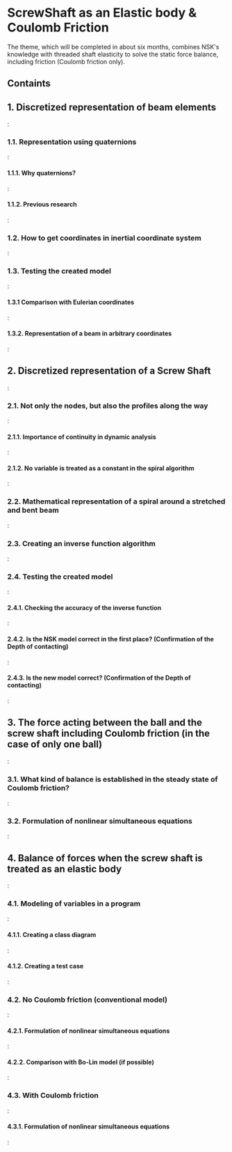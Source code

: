 # ScrewShaft as an Elastic body & Coulomb Friction

The theme, which will be completed in about six months, combines NSK's knowledge with threaded shaft elasticity to solve the static force balance, including friction (Coulomb friction only).

## Containts

<!-- @import "[TOC]" {cmd="toc" depthFrom=2 depthTo=4 orderedList=false} -->


## 1. Discretized representation of beam elements
:

### 1.1. Representation using quaternions
:

#### 1.1.1. Why quaternions?
:

#### 1.1.2. Previous research
:

### 1.2. How to get coordinates in inertial coordinate system
:

### 1.3. Testing the created model
:

#### 1.3.1 Comparison with Eulerian coordinates
:

#### 1.3.2. Representation of a beam in arbitrary coordinates
:

## 2. Discretized representation of a Screw Shaft
:

### 2.1. Not only the nodes, but also the profiles along the way
:

#### 2.1.1. Importance of continuity in dynamic analysis
:

#### 2.1.2. No variable is treated as a constant in the spiral algorithm
:

### 2.2. Mathematical representation of a spiral around a stretched and bent beam
:

### 2.3. Creating an inverse function algorithm
:

### 2.4. Testing the created model
:

#### 2.4.1. Checking the accuracy of the inverse function
:

#### 2.4.2. Is the NSK model correct in the first place? (Confirmation of the Depth of contacting)
:

#### 2.4.3. Is the new model correct? (Confirmation of the Depth of contacting)
:

## 3. The force acting between the ball and the screw shaft including Coulomb friction (in the case of only one ball)
:

### 3.1. What kind of balance is established in the steady state of Coulomb friction?
:

### 3.2. Formulation of nonlinear simultaneous equations
:

## 4. Balance of forces when the screw shaft is treated as an elastic body
:

### 4.1. Modeling of variables in a program
:

#### 4.1.1. Creating a class diagram
:

#### 4.1.2. Creating a test case
:

### 4.2. No Coulomb friction (conventional model)
:

#### 4.2.1. Formulation of nonlinear simultaneous equations
:

#### 4.2.2. Comparison with Bo-Lin model (if possible)
:

### 4.3. With Coulomb friction
:

#### 4.3.1. Formulation of nonlinear simultaneous equations
:




